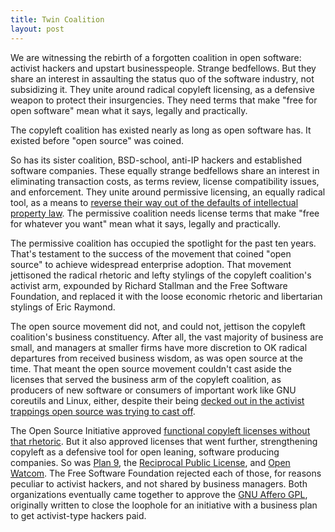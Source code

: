 ```yaml
---
title: Twin Coalition
layout: post
---
```


We are witnessing the rebirth of a forgotten coalition in open software: activist hackers and upstart businesspeople.  Strange bedfellows.  But they share an interest in assaulting the status quo of the software industry, not subsidizing it.  They unite around radical copyleft licensing, as a defensive weapon to protect their insurgencies.  They need terms that make "free for open software" mean what it says, legally and practically. 

The copyleft coalition has existed nearly as long as open software has.  It existed before "open source" was coined.

So has its sister coalition, BSD-school, anti-IP hackers and established software companies.  These equally strange bedfellows share an interest in eliminating transaction costs, as terms review, license compatibility issues, and enforcement.  They unite around permissive licensing, an equally radical tool, as a means to [reverse their way out of the defaults of intellectual property law](https://oss.kemitchell.com/#operating-environment).  The permissive coalition needs license terms that make "free for whatever you want" mean what it says, legally and practically.

The permissive coalition has occupied the spotlight for the past ten years.  That's testament to the success of the movement that coined "open source" to achieve widespread enterprise adoption.  That movement jettisoned the radical rhetoric and lefty stylings of the copyleft coalition's activist arm, expounded by Richard Stallman and the Free Software Foundation, and replaced it with the loose economic rhetoric and libertarian stylings of Eric Raymond.

The open source movement did not, and could not, jettison the copyleft coalition's business constituency.  After all, the vast majority of business are small, and managers at smaller firms have more discretion to OK radical departures from received business wisdom, as was open source at the time.  That meant the open source movement couldn't cast aside the licenses that served the business arm of the copyleft coalition, as producers of new software or consumers of important work like GNU coreutils and Linux, either, despite their being [decked out in the activist trappings open source was trying to cast off](https://www.gnu.org/licenses/old-licenses/gpl-2.0.en.html#preamble).

The Open Source Initiative approved [functional copyleft licenses without that rhetoric](https://opensource.org/licenses/Sleepycat).  But it also approved licenses that went further, strengthening copyleft as a defensive tool for open leaning, software producing companies.  So was [Plan 9](https://opensource.org/licenses/Plan9), the [Reciprocal Public License](https://opensource.org/licenses/RPL-1.5), and [Open Watcom](https://opensource.org/licenses/Watcom-1.0).  The Free Software Foundation rejected each of those, for reasons peculiar to activist hackers, and not shared by business managers.  Both organizations eventually came together to approve the [GNU Affero GPL](https://opensource.org/licenses/Watcom-1.0), originally written to close the loophole for an initiative with a business plan to get activist-type hackers paid.